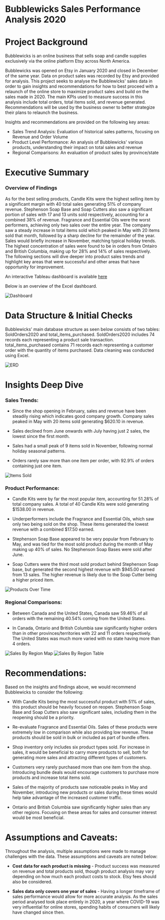# Bubblewicks Sales Performance Analysis 2020

# Project Background

Bubblewicks is an online business that sells soap and candle supplies exclusively via the online platform Etsy across North America.

Bubblewicks was opened on Etsy in January 2020 and closed in December of the same year. Data on product sales was recorded by Etsy and provided for analysis. This project seeks to analyse the Bubblewicks' sales data in order to gain insights and recommendations for how to best proceed with a relaunch of the online store to maximize product sales and build on the sales made in 2020. The main KPIs used to measure success in this analysis include total orders, total items sold, and revenue generated. Recommendations will be used by the business owner to better strategize their plans to relaunch the business.

Insights and recommendations are provided on the following key areas:

- Sales Trend Analysis: Evaluation of historical sales patterns, focusing on Revenue and Order Volume
- Product Level Performance: An analysis of Bubblewicks' various products, understanding their impact on total sales and revenue
- Regional Comparisons: An evaluation of product sales by province/state


# Executive Summary

### Overview of Findings

As for the best selling products, Candle Kits were the highest selling item by a significant margin with 40 total sales generating 51% of company revenue. Stephenson Soap Base and Soap Cutters also saw a significant portion of sales with 17 and 13 units sold respectively, accounting for a combined 38% of revenue. Fragrance and Essential Oils were the worst performers, achieving only two sales over the entire year. The company saw a steady increase in total items sold which peaked in May with 20 items sold that month, followed by a sharp decline for the remainder of the year. Sales would briefly increase in November, matching typical holiday trends. The highest concentration of sales were found to be in orders from Ontairo and British Columbia, making up for 28% and 14% of sales respectively. The following sections will dive deeper into product sales trends and highlight key areas that were successful and other areas that have opportunity for improvement.

An interactive Tableau dashboard is available [here](https://public.tableau.com/app/profile/jack.lemere5367/viz/BubblewicksSalesDashboard/Dashboard1?publish=yes)

Below is an overview of the Excel dashboard.

![Dashboard](https://github.com/JackLemere/Bubblewicks/blob/main/bubblewicks-dashboard.png)



# Data Structure & Initial Checks

Bubblewicks' main database structure as seen below consists of two tables: SoldOrders2020 and total_items_purchased. SoldOrders2020 includes 74 records each representing a product sale transaction. total_items_purchased contains 71 records each representing a customer order with the quantity of items purchased. Data cleaning was conducted using Excel.

![ERD](https://github.com/JackLemere/Bubblewicks/blob/main/bubblewicks-erd.png)


# Insights Deep Dive
### Sales Trends:

- Since the shop opening in February, sales and revenue have been steadily rising which indicates good company growth. Company sales peaked in May with 20 items sold generating $620.10 in revenue.

- Sales declined from June onwards with July having just 2 sales, the lowest since the first month.

- Sales had a small peak of 9 items sold in November, following normal holiday seasonal patterns.

- Orders rarely saw more than one item per order, with 92.9% of orders containing just one item.


![Items Sold](https://github.com/JackLemere/Bubblewicks/blob/main/bubblewicks-items-sold.png)


### Product Performance:

- Candle Kits were by far the most popular item, accounting for 51.28% of total company sales. A total of 40 Candle Kits were sold generating $1538.00 in revenue. 
  
- Underperformers include the Fragrance and Essential Oils, which saw only two being sold on the shop. These items generated the lowest revenue with a combined $17.50 earned.

- Stephenson Soap Base appeared to be very popular from February to May, and was tied for the most sold product during the month of May making up 40% of sales. No Stephenson Soap Bases were sold after June. 

- Soap Cutters were the third most sold product behind Stephenson Soap base, but generated the second highest revenue with $945.00 earned from 13 sales. The higher revenue is likely due to the Soap Cutter being a higher priced item.


![Products Over Time](https://github.com/JackLemere/Bubblewicks/blob/main/bubblewicks-top-selling.png)


### Regional Comparisons:

- Between Canada and the United States, Canada saw 59.46% of all orders with the remaining 40.54% coming from the United States.

- In Canada, Ontario and British Columbia saw significantly higher orders than in other provinces/territories with 22 and 11 orders respectively. The United States was much more varied with no state having more than 4 orders.

![Sales By Region Map](https://github.com/JackLemere/Bubblewicks/blob/main/bubblewicks-geo.png)
![Sales By Region Table](https://github.com/JackLemere/Bubblewicks/blob/main/bubblewicks-states.png)


# Recommendations:

Based on the insights and findings above, we would recommend Bubblewicks to consider the following: 

- With Candle Kits being the most successful product with 51% of sales, this product should be heavily focused on reopen. Stephenson Soap Base and Soap Cutters also saw significant sales, including them in the reopening should be a priority.

- Re-evaluate Fragrance and Essential Oils. Sales of these products were extremely low in comparison while also providing low revenue. These products should be sold in bulk or included as part of bundle offers.

- Shop inventory only includes six product types sold. For increase in sales, it would be beneficial to carry more products to sell, both for generating more sales and attracting different types of customers.

- Customers very rarely purchased more than one item from the shop. Introducing bundle deals would encourage customers to purchase more products and increase total items sold. 

- Sales of the majority of products saw noticeable peaks in May and November, introducing new products or sales during these times would help take advantage of the increased customer traffic.

- Ontario and British Columbia saw significantly higher sales than any other regions. Focusing on these areas for sales and consumer interest would be most beneficial.



# Assumptions and Caveats:

Throughout the analysis, multiple assumptions were made to manage challenges with the data. These assumptions and caveats are noted below:

- **Cost data for each product is missing** - Product success was measured on revenue and total products sold, though product analysis may vary depending on how much each product costs to stock. Etsy fees should also be considered.

- **Sales data only covers one year of sales** - Having a longer timeframe of sales performance would allow for more accurate analysis. As the sales period analysed took place entirely in 2020, a year where COVID-19 was very influential for online stores, spending habits of consumers will likely have changed since then.
